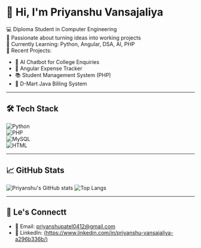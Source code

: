 # 👋 Hi, I'm Priyanshu Vansajaliya

💻 Diploma Student in Computer Engineering  
🚀 Passionate about turning ideas into working projects  
🧠 Currently Learning: Python, Angular, DSA, AI, PHP  
📂 Recent Projects:
- 🧠 AI Chatbot for College Enquiries
- 💸 Angular Expense Tracker
- 📚 Student Management System (PHP)
- 🧾 D-Mart Java Billing System

---

## 🛠 Tech Stack

![Python](https://img.shields.io/badge/-Python-3776AB?style=flat&logo=python&logoColor=white)  
![PHP](https://img.shields.io/badge/-PHP-777BB4?style=flat&logo=php&logoColor=white)  
![MySQL](https://img.shields.io/badge/-MySQL-4479A1?style=flat&logo=mysql&logoColor=white)  
![HTML](https://img.shields.io/badge/-HTML5-E34F26?style=flat&logo=html5&logoColor=white)  

---

## 📈 GitHub Stats

![Priyanshu's GitHub stats](https://github-readme-stats.vercel.app/api?username=priyanshu-v-coder&show_icons=true&theme=radical)
![Top Langs](https://github-readme-stats.vercel.app/api/top-langs/?username=priyanshu-v-coder&layout=compact&theme=radical)

---

## 🔗 Le's Connectt

- 📧 Email: priyanshupatel0412@gmail.com  
- 💼 LinkedIn: [(https://www.linkedin.com/in/priyanshu-vansajaliya-a296b336b/)](https://linkedin.com)  

